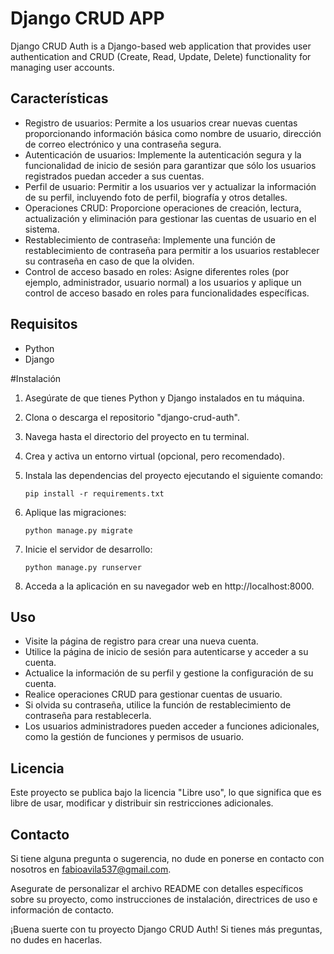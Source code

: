 # Django CRUD APP

Django CRUD Auth is a Django-based web application that provides user authentication and CRUD (Create, Read, Update, Delete) functionality for managing user accounts.

## Características

- Registro de usuarios: Permite a los usuarios crear nuevas cuentas proporcionando información básica como nombre de usuario, dirección de correo electrónico y una contraseña segura.
- Autenticación de usuarios: Implemente la autenticación segura y la funcionalidad de inicio de sesión para garantizar que sólo los usuarios registrados puedan acceder a sus cuentas.
- Perfil de usuario: Permitir a los usuarios ver y actualizar la información de su perfil, incluyendo foto de perfil, biografía y otros detalles.
- Operaciones CRUD: Proporcione operaciones de creación, lectura, actualización y eliminación para gestionar las cuentas de usuario en el sistema.
- Restablecimiento de contraseña: Implemente una función de restablecimiento de contraseña para permitir a los usuarios restablecer su contraseña en caso de que la olviden.
- Control de acceso basado en roles: Asigne diferentes roles (por ejemplo, administrador, usuario normal) a los usuarios y aplique un control de acceso basado en roles para funcionalidades específicas.

## Requisitos

- Python 
- Django 

#Instalación

1. Asegúrate de que tienes Python y Django instalados en tu máquina.

2. Clona o descarga el repositorio "django-crud-auth".

3. Navega hasta el directorio del proyecto en tu terminal.

4. Crea y activa un entorno virtual (opcional, pero recomendado).

5. Instala las dependencias del proyecto ejecutando el siguiente comando:
   ```shell
   pip install -r requirements.txt
   
6. Aplique las migraciones:
   ```shell
   python manage.py migrate

7. Inicie el servidor de desarrollo:
   ```shell
   python manage.py runserver
   
8. Acceda a la aplicación en su navegador web en http://localhost:8000.

## Uso

- Visite la página de registro para crear una nueva cuenta.
- Utilice la página de inicio de sesión para autenticarse y acceder a su cuenta.
- Actualice la información de su perfil y gestione la configuración de su cuenta.
- Realice operaciones CRUD para gestionar cuentas de usuario.
- Si olvida su contraseña, utilice la función de restablecimiento de contraseña para restablecerla.
- Los usuarios administradores pueden acceder a funciones adicionales, como la gestión de funciones y permisos de usuario.

## Licencia

Este proyecto se publica bajo la licencia "Libre uso", lo que significa que es libre de usar, modificar y distribuir sin restricciones adicionales.

## Contacto

Si tiene alguna pregunta o sugerencia, no dude en ponerse en contacto con nosotros en fabioavila537@gmail.com.

Asegurate de personalizar el archivo README con detalles específicos sobre su proyecto, como instrucciones de instalación, directrices de uso e información de contacto.

¡Buena suerte con tu proyecto Django CRUD Auth! Si tienes más preguntas, no dudes en hacerlas.
